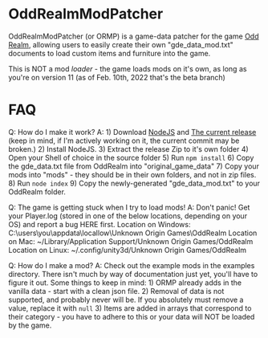 # OddRealmModPatcher

OddRealmModPatcher (or ORMP) is a game-data patcher for the game [Odd Realm](https://oddrealmgame.com), allowing users to easily create their own "gde_data_mod.txt" documents to load custom items and furniture into the game.

This is NOT a mod _loader_ - the game loads mods on it's own, as long as you're on version 11 (as of Feb. 10th, 2022 that's the beta branch)

# FAQ

Q: How do I make it work?
A:
    1) Download [NodeJS](https://nodejs.org) and [The current release](https://github.com/kd8lvt/oddrealmmodpatcher/releases) (keep in mind, if I'm actively working on it, the current commit may be broken.)
    2) Install NodeJS.
    3) Extract the release Zip to it's own folder
    4) Open your Shell of choice in the source folder
    5) Run `npm install`
    6) Copy the gde_data.txt file from OddRealm into "original_game_data"
    7) Copy your mods into "mods" - they should be in their own folders, and not in zip files.
    8) Run `node index`
    9) Copy the newly-generated "gde_data_mod.txt" to your OddRealm folder.

Q: The game is getting stuck when I try to load mods!
A: Don't panic! Get your Player.log (stored in one of the below locations, depending on your OS) and report a bug HERE first.
    Location on Windows: C:\users\you\appdata\locallow\Unknown Origin Games\OddRealm
    Location on Mac: ~/Library/Application Support/Unknown Origin Games/OddRealm
    Location on Linux: ~/.config/unity3d/Unknown Origin Games/OddRealm

Q: How do I make a mod?
A: Check out the example mods in the examples directory. There isn't much by way of documentation just yet, you'll have to figure it out. Some things to keep in mind:
    1) ORMP already adds in the vanilla data - start with a clean json file.
    2) Removal of data is not supported, and probably never will be. If you absolutely must remove a value, replace it with `null`
    3) Items are added in arrays that correspond to their category - you have to adhere to this or your data will NOT be loaded by the game.
